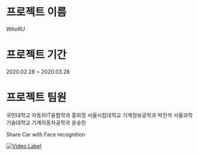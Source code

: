 # 프로젝트 이름
*WhoRU*

# 프로젝트 기간
2020.02.28 ~ 2020.03.28

# 프로젝트 팀원
국민대학교 자동차IT융합학과 홍희정
서울시립대학교 기계정보공학과 박진석
서울과학기술대학교 기계자동차공학과 윤승한

Share Car with Face recognition


[![Video Label](http://img.youtube.com/vi/tI2bRzswx5U/0.jpg)](https://youtu.be/tI2bRzswx5U=0s) 
